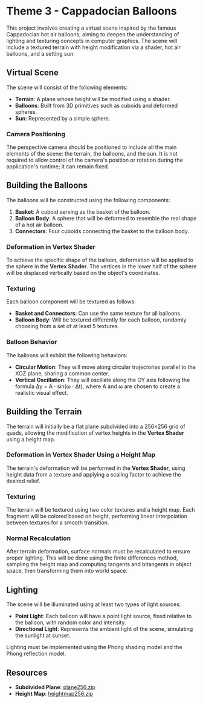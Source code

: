 # Theme 3 - Cappadocian Balloons

This project involves creating a virtual scene inspired by the famous Cappadocian hot air balloons, aiming to deepen the understanding of lighting and texturing concepts in computer graphics. The scene will include a textured terrain with height modification via a shader, hot air balloons, and a setting sun.

## Virtual Scene

The scene will consist of the following elements:

- **Terrain**: A plane whose height will be modified using a shader.
- **Balloons**: Built from 3D primitives such as cuboids and deformed spheres.
- **Sun**: Represented by a simple sphere.

### Camera Positioning

The perspective camera should be positioned to include all the main elements of the scene: the terrain, the balloons, and the sun. It is not required to allow control of the camera's position or rotation during the application's runtime; it can remain fixed.

## Building the Balloons

The balloons will be constructed using the following components:

1. **Basket**: A cuboid serving as the basket of the balloon.
2. **Balloon Body**: A sphere that will be deformed to resemble the real shape of a hot air balloon.
3. **Connectors**: Four cuboids connecting the basket to the balloon body.

### Deformation in Vertex Shader

To achieve the specific shape of the balloon, deformation will be applied to the sphere in the **Vertex Shader**. The vertices in the lower half of the sphere will be displaced vertically based on the object's coordinates.

### Texturing

Each balloon component will be textured as follows:

- **Basket and Connectors**: Can use the same texture for all balloons.
- **Balloon Body**: Will be textured differently for each balloon, randomly choosing from a set of at least 5 textures.

### Balloon Behavior

The balloons will exhibit the following behaviors:

- **Circular Motion**: They will move along circular trajectories parallel to the XOZ plane, sharing a common center.
- **Vertical Oscillation**: They will oscillate along the OY axis following the formula Δy = A ⋅ sin(ω ⋅ Δt), where A and ω are chosen to create a realistic visual effect.

## Building the Terrain

The terrain will initially be a flat plane subdivided into a 256×256 grid of quads, allowing the modification of vertex heights in the **Vertex Shader** using a height map.

### Deformation in Vertex Shader Using a Height Map

The terrain's deformation will be performed in the **Vertex Shader**, using height data from a texture and applying a scaling factor to achieve the desired relief.

### Texturing

The terrain will be textured using two color textures and a height map. Each fragment will be colored based on height, performing linear interpolation between textures for a smooth transition.

### Normal Recalculation

After terrain deformation, surface normals must be recalculated to ensure proper lighting. This will be done using the finite differences method, sampling the height map and computing tangents and bitangents in object space, then transforming them into world space.

## Lighting

The scene will be illuminated using at least two types of light sources:

- **Point Light**: Each balloon will have a point light source, fixed relative to the balloon, with random color and intensity.
- **Directional Light**: Represents the ambient light of the scene, simulating the sunlight at sunset.

Lighting must be implemented using the Phong shading model and the Phong reflection model.

## Resources

- **Subdivided Plane**: [plane256.zip](https://ocw.cs.pub.ro/courses/egc/teme/2024/03/plane256.zip)
- **Height Map**: [heightmap256.zip](https://ocw.cs.pub.ro/courses/egc/teme/2024/03/heightmap256.zip)

